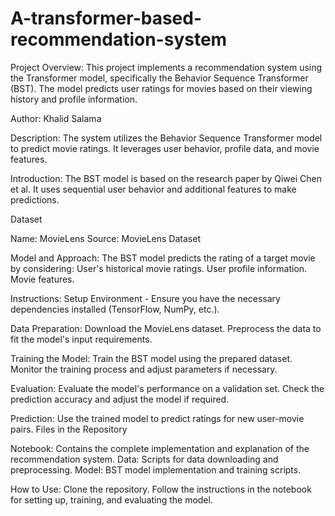 # A-transformer-based-recommendation-system

Project Overview:
This project implements a recommendation system using the Transformer model, specifically the Behavior Sequence Transformer (BST). The model predicts user ratings for movies based on their viewing history and profile information.

Author:
Khalid Salama

Description:
The system utilizes the Behavior Sequence Transformer model to predict movie ratings. It leverages user behavior, profile data, and movie features.

Introduction:
The BST model is based on the research paper by Qiwei Chen et al. It uses sequential user behavior and additional features to make predictions.

Dataset

Name: MovieLens
Source: MovieLens Dataset

Model and Approach:
The BST model predicts the rating of a target movie by considering:
User's historical movie ratings.
User profile information.
Movie features.

Instructions:
Setup Environment -
Ensure you have the necessary dependencies installed (TensorFlow, NumPy, etc.).

Data Preparation:
Download the MovieLens dataset.
Preprocess the data to fit the model's input requirements.

Training the Model:
Train the BST model using the prepared dataset.
Monitor the training process and adjust parameters if necessary.

Evaluation:
Evaluate the model's performance on a validation set.
Check the prediction accuracy and adjust the model if required.

Prediction:
Use the trained model to predict ratings for new user-movie pairs.
Files in the Repository

Notebook: Contains the complete implementation and explanation of the recommendation system.
Data: Scripts for data downloading and preprocessing.
Model: BST model implementation and training scripts.

How to Use:
Clone the repository.
Follow the instructions in the notebook for setting up, training, and evaluating the model.


